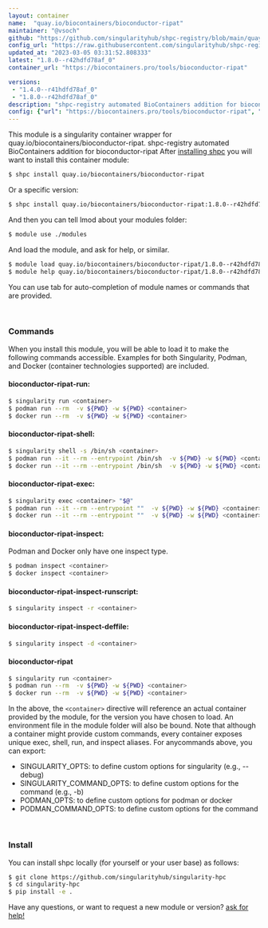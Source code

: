 ```yaml
---
layout: container
name:  "quay.io/biocontainers/bioconductor-ripat"
maintainer: "@vsoch"
github: "https://github.com/singularityhub/shpc-registry/blob/main/quay.io/biocontainers/bioconductor-ripat/container.yaml"
config_url: "https://raw.githubusercontent.com/singularityhub/shpc-registry/main/quay.io/biocontainers/bioconductor-ripat/container.yaml"
updated_at: "2023-03-05 03:31:52.808333"
latest: "1.8.0--r42hdfd78af_0"
container_url: "https://biocontainers.pro/tools/bioconductor-ripat"

versions:
 - "1.4.0--r41hdfd78af_0"
 - "1.8.0--r42hdfd78af_0"
description: "shpc-registry automated BioContainers addition for bioconductor-ripat"
config: {"url": "https://biocontainers.pro/tools/bioconductor-ripat", "maintainer": "@vsoch", "description": "shpc-registry automated BioContainers addition for bioconductor-ripat", "latest": {"1.8.0--r42hdfd78af_0": "sha256:562a51a0f69a6a0d9250097c5b3d5c1bff7b237afc68d8d4101c659c64533178"}, "tags": {"1.4.0--r41hdfd78af_0": "sha256:759ffb313189da631d2186a84235848ac5147db393c9d2d1dbda27eec93c4748", "1.8.0--r42hdfd78af_0": "sha256:562a51a0f69a6a0d9250097c5b3d5c1bff7b237afc68d8d4101c659c64533178"}, "docker": "quay.io/biocontainers/bioconductor-ripat"}
---
```


This module is a singularity container wrapper for quay.io/biocontainers/bioconductor-ripat.
shpc-registry automated BioContainers addition for bioconductor-ripat
After [installing shpc](#install) you will want to install this container module:


```bash
$ shpc install quay.io/biocontainers/bioconductor-ripat
```

Or a specific version:

```bash
$ shpc install quay.io/biocontainers/bioconductor-ripat:1.8.0--r42hdfd78af_0
```

And then you can tell lmod about your modules folder:

```bash
$ module use ./modules
```

And load the module, and ask for help, or similar.

```bash
$ module load quay.io/biocontainers/bioconductor-ripat/1.8.0--r42hdfd78af_0
$ module help quay.io/biocontainers/bioconductor-ripat/1.8.0--r42hdfd78af_0
```

You can use tab for auto-completion of module names or commands that are provided.

<br>

### Commands

When you install this module, you will be able to load it to make the following commands accessible.
Examples for both Singularity, Podman, and Docker (container technologies supported) are included.

#### bioconductor-ripat-run:

```bash
$ singularity run <container>
$ podman run --rm  -v ${PWD} -w ${PWD} <container>
$ docker run --rm  -v ${PWD} -w ${PWD} <container>
```

#### bioconductor-ripat-shell:

```bash
$ singularity shell -s /bin/sh <container>
$ podman run --it --rm --entrypoint /bin/sh  -v ${PWD} -w ${PWD} <container>
$ docker run --it --rm --entrypoint /bin/sh  -v ${PWD} -w ${PWD} <container>
```

#### bioconductor-ripat-exec:

```bash
$ singularity exec <container> "$@"
$ podman run --it --rm --entrypoint ""  -v ${PWD} -w ${PWD} <container> "$@"
$ docker run --it --rm --entrypoint ""  -v ${PWD} -w ${PWD} <container> "$@"
```

#### bioconductor-ripat-inspect:

Podman and Docker only have one inspect type.

```bash
$ podman inspect <container>
$ docker inspect <container>
```

#### bioconductor-ripat-inspect-runscript:

```bash
$ singularity inspect -r <container>
```

#### bioconductor-ripat-inspect-deffile:

```bash
$ singularity inspect -d <container>
```



#### bioconductor-ripat

```bash
$ singularity run <container>
$ podman run --rm  -v ${PWD} -w ${PWD} <container>
$ docker run --rm  -v ${PWD} -w ${PWD} <container>
```


In the above, the `<container>` directive will reference an actual container provided
by the module, for the version you have chosen to load. An environment file in the
module folder will also be bound. Note that although a container
might provide custom commands, every container exposes unique exec, shell, run, and
inspect aliases. For anycommands above, you can export:

 - SINGULARITY_OPTS: to define custom options for singularity (e.g., --debug)
 - SINGULARITY_COMMAND_OPTS: to define custom options for the command (e.g., -b)
 - PODMAN_OPTS: to define custom options for podman or docker
 - PODMAN_COMMAND_OPTS: to define custom options for the command

<br>

### Install

You can install shpc locally (for yourself or your user base) as follows:

```bash
$ git clone https://github.com/singularityhub/singularity-hpc
$ cd singularity-hpc
$ pip install -e .
```

Have any questions, or want to request a new module or version? [ask for help!](https://github.com/singularityhub/singularity-hpc/issues)